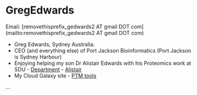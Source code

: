 # GregEdwards

Email: [removethisprefix_gedwards2 AT gmail DOT com](mailto:removethisprefix_gedwards2 AT gmail DOT com)

* Greg Edwards, Sydney Australia.
* CEO (and everything else) of Port Jackson Bioinformatics (Port Jackson is Sydney Harbour)
* Enjoying helping my son Dr Alistair Edwards with his Proteomics work at SDU - [Department](http://www.sdu.dk/en/Om_SDU/Institutter_centre/Bmb_biokemi_og_molekylaer_biologi.aspx) - [Alistair](http://www.sdu.dk/staff/aled)
* My Cloud Galaxy site - [PTM tools](http://ptmtools.portjackson.org/)

...

